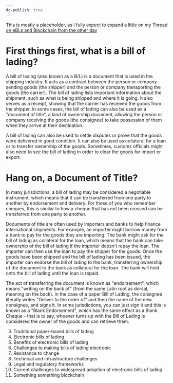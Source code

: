 ```yaml
---
dg-publish: true
---
```

This is mostly a placeholder, as I fully expect to expand a little on my [Thread on eBLs and Blockchain from the other day](https://mas.to/@moof/109432125072460279)

# First things first, what is a bill of lading?
A bill of lading (also known as a B/L) is a document that is used in the shipping industry. It acts as a contract between the person or company sending goods (the shipper) and the person or company transporting the goods (the carrier). The bill of lading lists important information about the shipment, such as what is being shipped and where it is going. It also serves as a receipt, showing that the carrier has received the goods from the shipper. In some cases, the bill of lading can also be used as a "document of title", a kind of ownership document, allowing the person or company receiving the goods (the consignee) to take possession of them when they arrive at their destination.

A bill of lading can also be used to settle disputes or prove that the goods were delivered in good condition. It can also be used as collateral for a loan or to transfer ownership of the goods. Sometimes, customs officials might also need to see the bill of lading in order to clear the goods for import or export.

# Hang on, a Document of Title?
In many jurisdictions, a bill of lading may be considered a negotiable instrument, which means that it can be transferred from one party to another by endorsement and delivery. For those of you who remember cheques, this is similar to how a cheque that has not been crossed can be transferred from one party to another.

Documents of title are often used by importers and banks to help finance international shipments. For example, an importer might borrow money from a bank to pay for the goods they are importing. The bank might ask for the bill of lading as collateral for the loan, which means that the bank can take ownership of the bill of lading if the importer doesn't repay the loan. The importer can then use the loan to pay the shipper for the goods. Once the goods have been shipped and the bill of lading has been issued, the importer can endorse the bill of lading to the bank, transferring ownership of the document to the bank as collateral for the loan. The bank will hold onto the bill of lading until the loan is repaid.

The act of transferring the document is known as "endorsement", which means "writing on the back of" (from the same Latin root as dorsal, meaning on the back). In the case of a paper Bill of Lading, the consignee literally writes "Deliver to the order of" and then the name of the new consignee, and signs it. In some jurisdictions, you can just sign it and this is known as a "Blank Endorsement", which has the same effect as a Blank Cheque - that is to say, whoever turns up with the Bill of Lading is considered the owner of the goods and can retrieve them.

3.  Traditional paper-based bills of lading
4.  Electronic bills of lading
5.  Benefits of electronic bills of lading
6.  Challenges to making bills of lading electronic
7.  Resistance to change
8.  Technical and infrastructure challenges
9.  Legal and regulatory frameworks
10.  Current challenges to widespread adoption of electronic bills of lading
11. Something something blockchain
